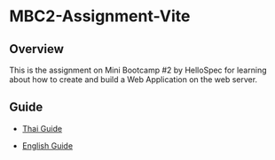 # MBC2-Assignment-Vite

## Overview

This is the assignment on Mini Bootcamp #2 by HelloSpec for learning about how to create and build a Web Application on the web server.

## Guide

- [Thai Guide](https://github.com/lebrancconvas/MBC2-Assignment-Vite/tree/master/docs/Thai-Guide)
  
- [English Guide](https://github.com/lebrancconvas/MBC2-Assignment-Vite/tree/master/docs/Eng-Guide)
  